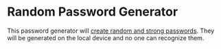 # Random Password Generator
This password generator will <a href="https://randompasswordgenerator.org/">create random and strong passwords</a>. They will be generated on the local device and no one can recognize them.

